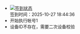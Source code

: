 - [![签到状态](https://github.com/p7wm/Cloud189-Actions/actions/workflows/main.yml/badge.svg?branch=main)](https://github.com/p7wm/Cloud189-Actions/actions/workflows/main.yml) <br> 签到时间：2025-10-27 18:44:36
- 开始执行帐号1
- 设备ID不存在，需要二次设备校验
